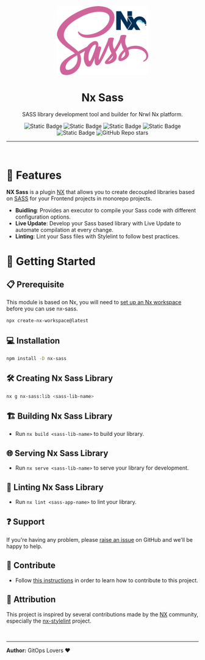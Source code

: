 <p align="center"><img src="https://raw.githubusercontent.com/GitOpsLovers/nx-sass/master/sass-logo.png" width="240"></p>

<div align="center">

# Nx Sass

SASS library development tool and builder for Nrwl Nx platform.

![Static Badge](https://img.shields.io/badge/PRs-welcome-orange)
![Static Badge](https://img.shields.io/badge/License-MIT-pink)
![Static Badge](https://img.shields.io/badge/Node-20.11.1-green)
![Static Badge](https://img.shields.io/badge/NPM-10.2.4-red)
![Static Badge](https://img.shields.io/badge/SASS-1.71.0-blue)
![GitHub Repo stars](https://img.shields.io/github/stars/GitOpsLovers/nx-sass)

</div>

<hr></br>

# 🚀 Features

**NX Sass** is a plugin [NX](https://nx.dev) that allows you to create decoupled libraries based on [SASS](https://sass-lang.com/) for your Frontend projects in monorepo projects.

- **Buidling**: Provides an executor to compile your Sass code with different configuration options.
- **Live Update**: Develop your Sass based library with Live Update to automate compilation at every change.
- **Linting**: Lint your Sass files with Stylelint to follow best practices.

# 🏁 Getting Started

## 📋 Prerequisite

This module is based on Nx, you will need to [set up an Nx workspace](https://nx.dev/web/getting-started/getting-started) before you can use nx-sass.

```bash
npx create-nx-workspace@latest
```

## 💻 Installation

```bash
npm install -D nx-sass
```

## 🛠️ Creating Nx Sass Library

```bash
nx g nx-sass:lib <sass-lib-name>
```

## 🏗️ Building Nx Sass Library

- Run `nx build <sass-lib-name>` to build your library.

## 🌐 Serving Nx Sass Library

- Run `nx serve <sass-lib-name>` to serve your library for development.

## 🧹 Linting Nx Sass Library

- Run `nx lint <sass-app-name>` to lint your library.

## ❓ Support

If you're having any problem, please [raise an issue](https://github.com/GitOpsLovers/nx-sass/issues/new) on GitHub and we'll be happy to help.

## 🤝 Contribute

- Follow [this instructions](https://github.com/GitOpsLovers/nx-sass/blob/master/CONTRIBUTING.md) in order to learn how to contribute to this project.

## 🙌 Attribution

This project is inspired by several contributions made by the [NX](https://nx.dev) community, especially the [nx-stylelint](https://github.com/Phillip9587/nx-stylelint) project.

</br><hr>
**Author:** GitOps Lovers ❤️